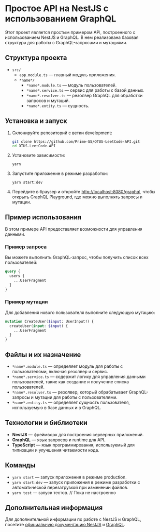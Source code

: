 # Простое API на NestJS с использованием GraphQL

Этот проект является простым примером API, построенного с использованием NestJS и GraphQL. В нем реализована базовая структура для работы с GraphQL-запросами и мутациями.

## Структура проекта

- `src/`
  - `app.module.ts` — главный модуль приложения.
  - `*name*/`
    - `*name*.module.ts` — модуль пользователей.
    - `*name*.service.ts` — сервис для работы с базой данных.
    - `*name*.resolver.ts` — резолвер GraphQL для обработки запросов и мутаций.
    - `*name*.entity.ts` — сущность.

## Установка и запуск

1. Склонируйте репозиторий с ветки development:

   ```bash
   git clone https://github.com/Prime-GS/OTUS-LeetCode-API.git
   cd OTUS-LeetCode-API
   ```

2. Установите зависимости:

   ```bash
   yarn
   ```

3. Запустите приложение в режиме разработки:

   ```bash
   yarn start:dev
   ```

4. Перейдите в браузер и откройте [http://localhost:8080/graphql](http://localhost:8080/graphql), чтобы открыть GraphQL Playground, где можно выполнять запросы и мутации.

## Пример использования

В этом примере API предоставляет возможности для управления данными. 

### Пример запроса

Вы можете выполнить GraphQL-запрос, чтобы получить список всех пользователей:

```graphql
query {
  users {
    ...UserFragment
  }
}
```

### Пример мутации

Для добавления нового пользователя выполните следующую мутацию:

```graphql
mutation CreateUser($input: UserInput!) {
  createUser(input: $input) {
    ...UserFragment
  }
}
```

## Файлы и их назначение

- `*name*.module.ts` — определяет модуль для работы с пользователями, включая резолвер и сервис.
- `*name*.service.ts` — содержит логику для управления данными пользователей, такие как создание и получение списка пользователей.
- `*name*.resolver.ts` — резолвер, который обрабатывает GraphQL-запросы и мутации для работы с пользователями.
- `*name*.entity.ts` — определяет сущность пользователя, используемую в базе данных и в GraphQL.

## Технологии и библиотеки

- **NestJS** — фреймворк для построения серверных приложений.
- **GraphQL** — язык запросов и runtime для API.
- **TypeScript** — язык программирования, используемый для типизации и улучшения читаемости кода.

## Команды

- `yarn start` — запуск приложения в режиме production.
- `yarn start:dev` — запуск приложения в режиме разработки с автоматической перезагрузкой при изменении файлов.
- `yarn test` — запуск тестов. // Пока не настроенно

## Дополнительная информация

Для дополнительной информации по работе с NestJS и GraphQL, посетите [официальную документацию NestJS](https://docs.nestjs.com/graphql/quick-start) и [GraphQL](https://graphql.org/learn/).

